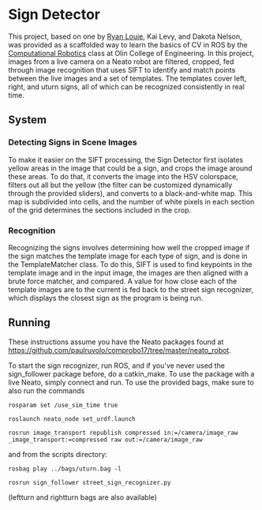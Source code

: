 # Sign Detector
This project, based on one by [Ryan Louie](https://github.com/youralien), Kai Levy, and Dakota Nelson, was provided as a scaffolded way to learn the basics of CV in ROS by the [Computational Robotics](https://sites.google.com/site/comprobo17/) class at Olin College of Engineering. In this project, images from a live camera on a Neato robot are filtered, cropped, fed through image recognition that uses SIFT to identify and match points between the live images and a set of templates. The templates cover left, right, and uturn signs, all of which can be recognized consistently in real time.

## System

### Detecting Signs in Scene Images
To make it easier on the SIFT processing, the Sign Detector first isolates yellow areas in the image that could be a sign, and crops the image around these areas. To do that, it converts the image into the HSV colorspace, filters out all but the yellow (the filter can be customized dynamically through the provided sliders), and converts to a black-and-white map. This map is subdivided into cells, and the number of white pixels in each section of the grid determines the sections included in the crop.

[filter_visual]: images/filter_screenshot.png "Scene before and after the filter, with a bounding box where the image will be cropped. You can also see the dynamic reconfigure sliders in the bottom left."

### Recognition

Recognizing the signs involves determining how well the cropped image if the sign matches the template image for each type of sign, and is done in the TemplateMatcher class. To do this, SIFT is used to find keypoints in the template image and in the input image, the images are then aligned with a brute force matcher, and compared. A value for how close each of the template images are to the current is fed back to the street sign recognizer, which displays the closest sign as the program is being run.

## Running
These instructions assume you have the Neato packages found at https://github.com/paulruvolo/comprobo17/tree/master/neato_robot.

To start the sign recognizer, run ROS, and if you've never used the sign_follower package before, do a catkin_make. To use the package with a live Neato, simply connect and run. To use the provided bags, make sure to also run the commands

```
rosparam set /use_sim_time true
```
```
roslaunch neato_node set_urdf.launch
```
```
rosrun image_transport republish compressed in:=/camera/image_raw _image_transport:=compressed raw out:=/camera/image_raw
```
and from the scripts directory:
```
rosbag play ../bags/uturn.bag -l
```
```
rosrun sign_follower street_sign_recognizer.py
```
(leftturn and rightturn bags are also available)
